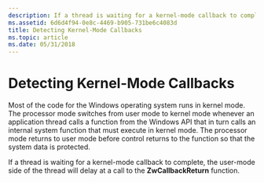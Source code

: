 ```yaml
---
description: If a thread is waiting for a kernel-mode callback to complete, the user-mode side of the thread will delay at a call to the ZwCallbackReturn function.
ms.assetid: 6d6d4f94-0e8c-4469-b905-731be6c4083d
title: Detecting Kernel-Mode Callbacks
ms.topic: article
ms.date: 05/31/2018
---
```


# Detecting Kernel-Mode Callbacks

Most of the code for the Windows operating system runs in kernel mode. The processor mode switches from user mode to kernel mode whenever an application thread calls a function from the Windows API that in turn calls an internal system function that must execute in kernel mode. The processor mode returns to user mode before control returns to the function so that the system data is protected.

If a thread is waiting for a kernel-mode callback to complete, the user-mode side of the thread will delay at a call to the **ZwCallbackReturn** function.

 

 



